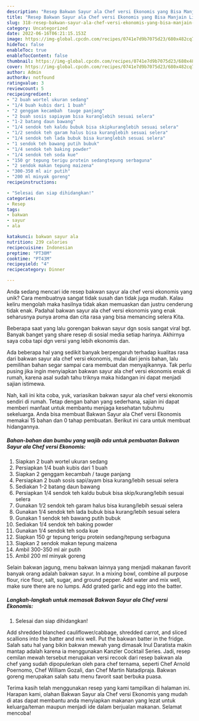 ```yaml
---
description: "Resep Bakwan Sayur ala Chef versi Ekonomis yang Bisa Manjain Lidah"
title: "Resep Bakwan Sayur ala Chef versi Ekonomis yang Bisa Manjain Lidah"
slug: 318-resep-bakwan-sayur-ala-chef-versi-ekonomis-yang-bisa-manjain-lidah
category: Uncategorized
date: 2022-06-16T06:21:15.153Z
image: https://img-global.cpcdn.com/recipes/0741e7d9b7075d23/680x482cq70/bakwan-sayur-ala-chef-versi-ekonomis-foto-resep-utama.jpg
hideToc: false
enableToc: true
enableTocContent: false
thumbnail: https://img-global.cpcdn.com/recipes/0741e7d9b7075d23/680x482cq70/bakwan-sayur-ala-chef-versi-ekonomis-foto-resep-utama.jpg
cover: https://img-global.cpcdn.com/recipes/0741e7d9b7075d23/680x482cq70/bakwan-sayur-ala-chef-versi-ekonomis-foto-resep-utama.jpg
author: Admin
authorAv: notfound
ratingvalue: 3
reviewcount: 5
recipeingredient:
- "2 buah wortel ukuran sedang"
- "1/4 buah kubis dari 1 buah"
- "2 genggam kecambah  tauge panjang"
- "2 buah sosis sapiayam bisa kuranglebih sesuai selera"
- "1-2 batang daun bawang"
- "1/4 sendok teh kaldu bubuk bisa skipkuranglebih sesuai selera"
- "1/2 sendok teh garam halus bisa kuranglebih sesuai selera"
- "1/4 sendok teh lada bubuk bisa kuranglebih sesuai selera"
- "1 sendok teh bawang putih bubuk"
- "1/4 sendok teh baking powder"
- "1/4 sendok teh soda kue"
- "150 gr tepung terigu protein sedangtepung serbaguna"
- "2 sendok makan tepung maizena"
- "300-350 ml air putih"
- "200 ml minyak goreng"
recipeinstructions:

- "Selesai dan siap dihidangkan!"
categories:
- Resep
tags:
- bakwan
- sayur
- ala

katakunci: bakwan sayur ala 
nutrition: 239 calories
recipecuisine: Indonesian
preptime: "PT30M"
cooktime: "PT43M"
recipeyield: "4"
recipecategory: Dinner

---
```





Anda sedang mencari ide resep bakwan sayur ala chef versi ekonomis yang unik? Cara membuatnya sangat tidak susah dan tidak juga mudah. Kalau keliru mengolah maka hasilnya tidak akan memuaskan dan justru cenderung tidak enak. Padahal bakwan sayur ala chef versi ekonomis yang enak seharusnya punya aroma dan cita rasa yang bisa memancing selera Kita.





Beberapa saat yang lalu gorengan bakwan sayur dgn sosis sangat viral bgt. Banyak banget yang share resep di sosial media setiap harinya. Akhirnya saya coba tapi dgn versi yang lebih ekonomis dan.

Ada beberapa hal yang sedikit banyak berpengaruh terhadap kualitas rasa dari bakwan sayur ala chef versi ekonomis, mulai dari jenis bahan, lalu pemilihan bahan segar sampai cara membuat dan menyajikannya. Tak perlu pusing jika ingin menyiapkan bakwan sayur ala chef versi ekonomis enak di rumah, karena asal sudah tahu triknya maka hidangan ini dapat menjadi sajian istimewa.






Nah, kali ini kita coba, yuk, variasikan bakwan sayur ala chef versi ekonomis sendiri di rumah. Tetap dengan bahan yang sederhana, sajian ini dapat memberi manfaat untuk membantu menjaga kesehatan tubuhmu sekeluarga. Anda bisa membuat Bakwan Sayur ala Chef versi Ekonomis memakai 15 bahan dan 0 tahap pembuatan. Berikut ini cara untuk membuat hidangannya.

<!--inarticleads1-->

##### Bahan-bahan dan bumbu yang wajib ada untuk pembuatan Bakwan Sayur ala Chef versi Ekonomis:

1. Siapkan 2 buah wortel ukuran sedang
1. Persiapkan 1/4 buah kubis dari 1 buah
1. Siapkan 2 genggam kecambah / tauge panjang
1. Persiapkan 2 buah sosis sapi/ayam bisa kurang/lebih sesuai selera
1. Sediakan 1-2 batang daun bawang
1. Persiapkan 1/4 sendok teh kaldu bubuk bisa skip/kurang/lebih sesuai selera
1. Gunakan 1/2 sendok teh garam halus bisa kurang/lebih sesuai selera
1. Gunakan 1/4 sendok teh lada bubuk bisa kurang/lebih sesuai selera
1. Gunakan 1 sendok teh bawang putih bubuk
1. Sediakan 1/4 sendok teh baking powder
1. Gunakan 1/4 sendok teh soda kue
1. Siapkan 150 gr tepung terigu protein sedang/tepung serbaguna
1. Siapkan 2 sendok makan tepung maizena
1. Ambil 300-350 ml air putih
1. Ambil 200 ml minyak goreng


Selain bakwan jagung, menu bakwan lainnya yang menjadi makanan favorit banyak orang adalah bakwan sayur. In a mixing bowl, combine all purpose flour, rice flour, salt, sugar, and ground pepper. Add water and mix well, make sure there are no lumps. Add grated garlic and egg into the batter. 

<!--inarticleads2-->

##### Langkah-langkah untuk memasak Bakwan Sayur ala Chef versi Ekonomis:


1. Selesai dan siap dihidangkan!

Add shredded blanched cauliflower/cabbage, shredded carrot, and sliced scallions into the batter and mix well. Put the bakwan batter in the fridge. Salah satu hal yang bikin bakwan mewah yang dimasak Inul Daratista makin mantap adalah karena ia menggunakan Kanzler Cocktail Series. Jadi, resep cemilan mewah tersebut merupakan versi recook dari resep bakwan ala chef yang sudah dipopulerkan oleh para chef ternama, seperti Chef Arnold Poernomo, Chef William Gozali, dan Chef Martin Natadipraja. Bakwan goreng merupakan salah satu menu favorit saat berbuka puasa. 

Terima kasih telah menggunakan resep yang kami tampilkan di halaman ini. Harapan kami, olahan Bakwan Sayur ala Chef versi Ekonomis yang mudah di atas dapat membantu anda menyiapkan makanan yang lezat untuk keluarga/teman maupun menjadi ide dalam berjualan makanan. Selamat mencoba!
